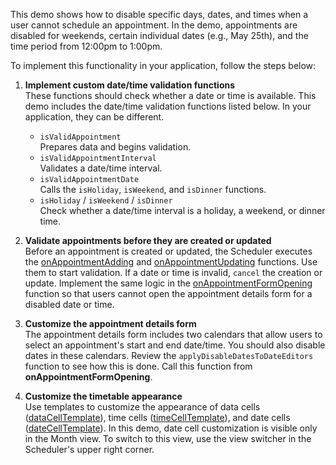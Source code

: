 This demo shows how to disable specific days, dates, and times when a user cannot schedule an appointment. In the demo, appointments are disabled for weekends, certain individual dates (e.g., May 25th), and the time period from 12:00pm to 1:00pm.
<!--split-->

To implement this functionality in your application, follow the steps below:

1. **Implement custom date/time validation functions**         
These functions should check whether a date or time is available. This demo includes the date/time validation functions listed below. In your application, they can be different.

    - `isValidAppointment`          
    Prepares data and begins validation.
    - `isValidAppointmentInterval`      
    Validates a date/time interval.
    - `isValidAppointmentDate`      
    Calls the `isHoliday`, `isWeekend`, and `isDinner` functions.
    - `isHoliday` / `isWeekend` / `isDinner`        
    Check whether a date/time interval is a holiday, a weekend, or dinner time.

1. **Validate appointments before they are created or updated**         
Before an appointment is created or updated, the Scheduler executes the [onAppointmentAdding][0] and [onAppointmentUpdating][1] functions. Use them to start validation. If a date or time is invalid, `cancel` the creation or update. Implement the same logic in the [onAppointmentFormOpening][2] function so that users cannot open the appointment details form for a disabled date or time.

1. **Customize the appointment details form**           
The appointment details form includes two calendars that allow users to select an appointment's start and end date/time. You should also disable dates in these calendars. Review the `applyDisableDatesToDateEditors` function to see how this is done. Call this function from **onAppointmentFormOpening**.

1. **Customize the timetable appearance**       
Use templates to customize the appearance of data cells ([dataCellTemplate][3]), time cells ([timeCellTemplate][4]), and date cells ([dateCellTemplate][5]). In this demo, date cell customization is visible only in the Month view. To switch to this view, use the view switcher in the Scheduler's upper right corner.

[0]: /Documentation/ApiReference/UI_Components/dxScheduler/Configuration/#onAppointmentAdding
[1]: /Documentation/ApiReference/UI_Components/dxScheduler/Configuration/#onAppointmentUpdating
[2]: /Documentation/ApiReference/UI_Components/dxScheduler/Configuration/#onAppointmentFormOpening
[3]: /Documentation/ApiReference/UI_Components/dxScheduler/Configuration/#dataCellTemplate
[4]: /Documentation/ApiReference/UI_Components/dxScheduler/Configuration/#timeCellTemplate
[5]: /Documentation/ApiReference/UI_Components/dxScheduler/Configuration/#dateCellTemplate
